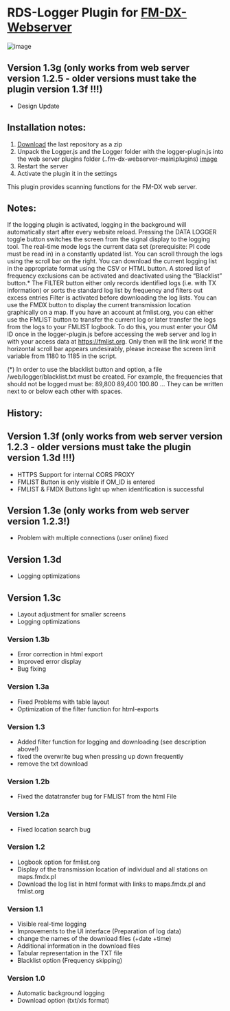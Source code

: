 # RDS-Logger Plugin for [FM-DX-Webserver](https://github.com/NoobishSVK/fm-dx-webserver)

![image](https://github.com/user-attachments/assets/cf5acb5d-9103-43cb-af11-fa5aae40e568)


## Version 1.3g (only works from web server version 1.2.5 - older versions must take the plugin version 1.3f !!!)

- Design Update 

## Installation notes:

1. [Download](https://github.com/Highpoint2000/webserver-logger/releases) the last repository as a zip
2. Unpack the Logger.js and the Logger folder with the logger-plugin.js into the web server plugins folder (..fm-dx-webserver-main\plugins) [image](https://github.com/Highpoint2000/webserver-logger/assets/168109804/98b38e5d-e58c-4192-b69c-739b608cf118)
4. Restart the server
5. Activate the plugin it in the settings

This plugin provides scanning functions for the FM-DX web server.

## Notes: 

If the logging plugin is activated, logging in the background will automatically start after every website reload. Pressing the DATA LOGGER toggle button switches the screen from the signal display to the logging tool. The real-time mode logs the current data set (prerequisite: PI code must be read in) in a constantly updated list. You can scroll through the logs using the scroll bar on the right. You can download the current logging list in the appropriate format using the CSV or HTML button. A stored list of frequency exclusions can be activated and deactivated using the “Blacklist” button.* The FILTER button either only records identified logs (i.e. with TX information) or sorts the standard log list by frequency and filters out excess entries Filter is activated before downloading the log lists.  You can use the FMDX button to display the current transmission location graphically on a map. If you have an account at fmlist.org, you can either use the FMLIST button to transfer the current log or later transfer the logs from the logs to your FMLIST logbook. To do this, you must enter your OM ID once in the logger-plugin.js before accessing the web server and log in with your access data at https://fmlist.org. Only then will the link work! If the horizontal scroll bar appears undesirably, please increase the screen limit variable from 1180 to 1185 in the script.

(*) In order to use the blacklist button and option, a file /web/logger/blacklist.txt must be created. For example, the frequencies that should not be logged must be: 89,800 89,400 100.80 ... They can be written next to or below each other with spaces.

## History: 

## Version 1.3f (only works from web server version 1.2.3 - older versions must take the plugin version 1.3d !!!)

- HTTPS Support for internal CORS PROXY  
- FMLIST Button is only visible if OM_ID is entered
- FMLIST & FMDX Buttons light up when identification is successful

## Version 1.3e (only works from web server version 1.2.3!)

- Problem with multiple connections (user online) fixed

## Version 1.3d

- Logging optimizations

## Version 1.3c

- Layout adjustment for smaller screens
- Logging optimizations

### Version 1.3b

- Error correction in html export
- Improved error display
- Bug fixing

### Version 1.3a

- Fixed Problems with table layout
- Optimization of the filter function for html-exports

### Version 1.3

- Added filter function for logging and downloading (see description above!)
- fixed the overwrite bug when pressing up down frequently
- remove the txt download

### Version 1.2b

- Fixed the datatransfer bug for FMLIST from the html File

### Version 1.2a

- Fixed location search bug

### Version 1.2

- Logbook option for fmlist.org
- Display of the transmission location of individual and all stations on maps.fmdx.pl
- Download the log list in html format with links to maps.fmdx.pl and fmlist.org

### Version 1.1

- Visible real-time logging
- Improvements to the UI interface (Preparation of log data)
- change the names of the download files (+date +time)
- Additional information in the download files
- Tabular representation in the TXT file
- Blacklist option (Frequency skipping)

### Version 1.0
- Automatic background logging 
- Download option (txt/xls format)
